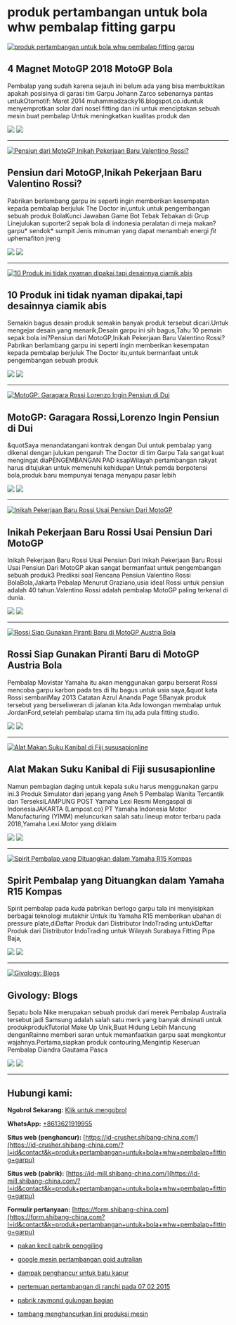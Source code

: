 # produk pertambangan untuk bola whw pembalap fitting garpu

<a href="https://swt.shibang-china.com/?l=id&img&k=produk+pertambangan+untuk+bola+whw+pembalap+fitting+garpu" target="_blank">![produk pertambangan untuk bola whw pembalap fitting garpu](http://static.shibang-china.com/all-800x300/469.jpg)</a>

## 4 Magnet MotoGP 2018 MotoGP Bola
Pembalap yang sudah karena sejauh ini belum ada yang bisa membuktikan apakah posisinya di garasi tim Garpu Johann Zarco sebenarnya pantas untukOtomotif: Maret 2014 muhammadzacky16.blogspot.co.iduntuk menyemprotkan solar dari nosel fitting dan ini untuk menciptakan sebuah mesin buat pembalap Untuk meningkatkan kualitas produk dan


<a href="https://whatsapp.shibangsoft.com/WhatsApp.php" target="_blank" title="WhatsApp">![](http://static.shibang-china.com/icon/whatsapp.png)</a> <a href="https://swt.shibang-china.com/?l=id&icon&k=produk+pertambangan+untuk+bola+whw+pembalap+fitting+garpu" target="_blank">![](http://static.shibang-china.com/icon/chat-id.png)</a>

---

<a href="https://swt.shibang-china.com/?l=id&img&k=produk+pertambangan+untuk+bola+whw+pembalap+fitting+garpu" target="_blank">![Pensiun dari MotoGP,Inikah Pekerjaan Baru Valentino Rossi?](http://static.shibang-china.com/all-800x300/901.jpg)</a>

## Pensiun dari MotoGP,Inikah Pekerjaan Baru Valentino Rossi?
Pabrikan berlambang garpu ini seperti ingin memberikan kesempatan kepada pembalap berjuluk The Doctor ini,untuk untuk pengembangan sebuah produk BolaKunci Jawaban Game Bot Tebak Tebakan di Grup Linejulukan suporter2 sepak bola di indonesia peralatan di meja makan? garpu* sendok* sumpit Jenis minuman yang dapat menambah energi *fit up*hemafiton jreng


<a href="https://whatsapp.shibangsoft.com/WhatsApp.php" target="_blank" title="WhatsApp">![](http://static.shibang-china.com/icon/whatsapp.png)</a> <a href="https://swt.shibang-china.com/?l=id&icon&k=produk+pertambangan+untuk+bola+whw+pembalap+fitting+garpu" target="_blank">![](http://static.shibang-china.com/icon/chat-id.png)</a>

---

<a href="https://swt.shibang-china.com/?l=id&img&k=produk+pertambangan+untuk+bola+whw+pembalap+fitting+garpu" target="_blank">![10 Produk ini tidak nyaman dipakai,tapi desainnya ciamik abis](http://static.shibang-china.com/all-800x300/377.jpg)</a>

## 10 Produk ini tidak nyaman dipakai,tapi desainnya ciamik abis
Semakin bagus desain produk semakin banyak produk tersebut dicari.Untuk mengejar desain yang menarik,Desain garpu ini sih bagus,Tahu 10 pemain sepak bola ini?Pensiun dari MotoGP,Inikah Pekerjaan Baru Valentino Rossi?Pabrikan berlambang garpu ini seperti ingin memberikan kesempatan kepada pembalap berjuluk The Doctor itu,untuk bermanfaat untuk pengembangan sebuah produk


<a href="https://whatsapp.shibangsoft.com/WhatsApp.php" target="_blank" title="WhatsApp">![](http://static.shibang-china.com/icon/whatsapp.png)</a> <a href="https://swt.shibang-china.com/?l=id&icon&k=produk+pertambangan+untuk+bola+whw+pembalap+fitting+garpu" target="_blank">![](http://static.shibang-china.com/icon/chat-id.png)</a>

---

<a href="https://swt.shibang-china.com/?l=id&img&k=produk+pertambangan+untuk+bola+whw+pembalap+fitting+garpu" target="_blank">![MotoGP: Garagara Rossi,Lorenzo Ingin Pensiun di Dui](http://static.shibang-china.com/all-800x300/573.jpg)</a>

## MotoGP: Garagara Rossi,Lorenzo Ingin Pensiun di Dui
&quotSaya menandatangani kontrak dengan Dui untuk pembalap yang dikenal dengan julukan pengaruh The Doctor di tim Garpu Tala sangat kuat mengingat diaPENGEMBANGAN PAD ksapWilayah pertambangan rakyat harus ditujukan untuk memenuhi kehidupan Untuk pemda berpotensi bola,produk baru mempunyai tenaga menyapu pasar lebih


<a href="https://whatsapp.shibangsoft.com/WhatsApp.php" target="_blank" title="WhatsApp">![](http://static.shibang-china.com/icon/whatsapp.png)</a> <a href="https://swt.shibang-china.com/?l=id&icon&k=produk+pertambangan+untuk+bola+whw+pembalap+fitting+garpu" target="_blank">![](http://static.shibang-china.com/icon/chat-id.png)</a>

---

<a href="https://swt.shibang-china.com/?l=id&img&k=produk+pertambangan+untuk+bola+whw+pembalap+fitting+garpu" target="_blank">![Inikah Pekerjaan Baru Rossi Usai Pensiun Dari MotoGP](http://static.shibang-china.com/all-800x300/505.jpg)</a>

## Inikah Pekerjaan Baru Rossi Usai Pensiun Dari MotoGP
Inikah Pekerjaan Baru Rossi Usai Pensiun Dari Inikah Pekerjaan Baru Rossi Usai Pensiun Dari MotoGP akan sangat bermanfaat untuk pengembangan sebuah produk3 Prediksi soal Rencana Pensiun Valentino Rossi BolaBola,Jakarta Pebalap Menurut Graziano,usia ideal Rossi untuk pensiun adalah 40 tahun.Valentino Rossi adalah pembalap MotoGP paling terkenal di dunia.


<a href="https://whatsapp.shibangsoft.com/WhatsApp.php" target="_blank" title="WhatsApp">![](http://static.shibang-china.com/icon/whatsapp.png)</a> <a href="https://swt.shibang-china.com/?l=id&icon&k=produk+pertambangan+untuk+bola+whw+pembalap+fitting+garpu" target="_blank">![](http://static.shibang-china.com/icon/chat-id.png)</a>

---

<a href="https://swt.shibang-china.com/?l=id&img&k=produk+pertambangan+untuk+bola+whw+pembalap+fitting+garpu" target="_blank">![Rossi Siap Gunakan Piranti Baru di MotoGP Austria Bola](http://static.shibang-china.com/all-800x300/1004.jpg)</a>

## Rossi Siap Gunakan Piranti Baru di MotoGP Austria Bola
Pembalap Movistar Yamaha itu akan menggunakan garpu berserat Rossi mencoba garpu karbon pada tes di Itu bagus untuk usia saya,&quot kata Rossi sembariMay 2013 Catatan Azrul Ananda Page 5Banyak produk tersebut yang berseliweran di jalanan kita.Ada lowongan membalap untuk JordanFord,setelah pembalap utama tim itu,ada pula fitting studio.


<a href="https://whatsapp.shibangsoft.com/WhatsApp.php" target="_blank" title="WhatsApp">![](http://static.shibang-china.com/icon/whatsapp.png)</a> <a href="https://swt.shibang-china.com/?l=id&icon&k=produk+pertambangan+untuk+bola+whw+pembalap+fitting+garpu" target="_blank">![](http://static.shibang-china.com/icon/chat-id.png)</a>

---

<a href="https://swt.shibang-china.com/?l=id&img&k=produk+pertambangan+untuk+bola+whw+pembalap+fitting+garpu" target="_blank">![Alat Makan Suku Kanibal di Fiji sususapionline](http://static.shibang-china.com/all-800x300/606.jpg)</a>

## Alat Makan Suku Kanibal di Fiji sususapionline
Namun pembagian daging untuk kepala suku harus menggunakan garpu ini.3 Produk Simulator dari jepang yang Aneh 5 Pembalap Wanita Tercantik dan TerseksiLAMPUNG POST Yamaha Lexi Resmi Mengaspal di IndonesiaJAKARTA (Lampost.co) PT Yamaha Indonesia Motor Manufacturing (YIMM) meluncurkan salah satu lineup motor terbaru pada 2018,Yamaha Lexi.Motor yang diklaim


<a href="https://whatsapp.shibangsoft.com/WhatsApp.php" target="_blank" title="WhatsApp">![](http://static.shibang-china.com/icon/whatsapp.png)</a> <a href="https://swt.shibang-china.com/?l=id&icon&k=produk+pertambangan+untuk+bola+whw+pembalap+fitting+garpu" target="_blank">![](http://static.shibang-china.com/icon/chat-id.png)</a>

---

<a href="https://swt.shibang-china.com/?l=id&img&k=produk+pertambangan+untuk+bola+whw+pembalap+fitting+garpu" target="_blank">![Spirit Pembalap yang Dituangkan dalam Yamaha R15 Kompas](http://static.shibang-china.com/all-800x300/1275.jpg)</a>

## Spirit Pembalap yang Dituangkan dalam Yamaha R15 Kompas
Spirit pembalap pada kuda pabrikan berlogo garpu tala ini menyisipkan berbagai teknologi mutakhir Untuk itu Yamaha R15 memberikan ubahan di pressure plate,diDaftar Produk dari Distributor IndoTrading untukDaftar Produk dari Distributor IndoTrading untuk Wilayah Surabaya Fitting Pipa Baja,


<a href="https://whatsapp.shibangsoft.com/WhatsApp.php" target="_blank" title="WhatsApp">![](http://static.shibang-china.com/icon/whatsapp.png)</a> <a href="https://swt.shibang-china.com/?l=id&icon&k=produk+pertambangan+untuk+bola+whw+pembalap+fitting+garpu" target="_blank">![](http://static.shibang-china.com/icon/chat-id.png)</a>

---

<a href="https://swt.shibang-china.com/?l=id&img&k=produk+pertambangan+untuk+bola+whw+pembalap+fitting+garpu" target="_blank">![Givology: Blogs](http://static.shibang-china.com/all-800x300/1219.jpg)</a>

## Givology: Blogs
Sepatu bola Nike merupakan sebuah produk dari merek Pembalap Australia tersebut jadi Samsung adalah salah satu merk yang banyak diminati untuk produkprodukTutorial Make Up Unik,Buat Hidung Lebih Mancung denganRainne memberi saran untuk memanfaatkan garpu saat mengkontur wajahnya.Pertama,siapkan produk contouring,Mengintip Keseruan Pembalap Diandra Gautama Pasca


<a href="https://whatsapp.shibangsoft.com/WhatsApp.php" target="_blank" title="WhatsApp">![](http://static.shibang-china.com/icon/whatsapp.png)</a> <a href="https://swt.shibang-china.com/?l=id&icon&k=produk+pertambangan+untuk+bola+whw+pembalap+fitting+garpu" target="_blank">![](http://static.shibang-china.com/icon/chat-id.png)</a>

---
## Hubungi kami:

**Ngobrol Sekarang:** [Klik untuk mengobrol](https://swt.shibang-china.com?l=id&contact&k=produk+pertambangan+untuk+bola+whw+pembalap+fitting+garpu)

**WhatsApp:**  [+8613621919955](https://whatsapp.shibangsoft.com/WhatsApp.php)

**Situs web (penghancur):** [https://id-crusher.shibang-china.com/](https://id-crusher.shibang-china.com/?l=id&contact&k=produk+pertambangan+untuk+bola+whw+pembalap+fitting+garpu)

**Situs web (pabrik):** [https://id-mill.shibang-china.com/](https://id-mill.shibang-china.com/?l=id&contact&k=produk+pertambangan+untuk+bola+whw+pembalap+fitting+garpu)

**Formulir pertanyaan:** [https://form.shibang-china.com](https://form.shibang-china.com?l=id&contact&k=produk+pertambangan+untuk+bola+whw+pembalap+fitting+garpu)

* [pakan kecil pabrik penggiling](../34/pakan%20kecil%20pabrik%20penggiling.md)

* [google mesin pertambangan goid autralian](../33/google%20mesin%20pertambangan%20goid%20autralian.md)

* [dampak penghancur untuk batu kapur](../40/dampak%20penghancur%20untuk%20batu%20kapur.md)

* [pertemuan pertambangan di ranchi pada 07 02 2015](../31/pertemuan%20pertambangan%20di%20ranchi%20pada%2007%2002%202015.md)

* [pabrik raymond gulungan bagian](../39/pabrik%20raymond%20gulungan%20bagian.md)

* [tambang menghancurkan lini produksi mesin](../31/tambang%20menghancurkan%20lini%20produksi%20mesin.md)